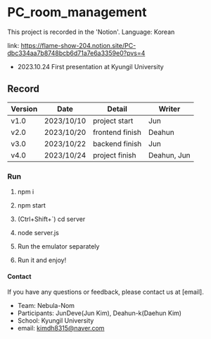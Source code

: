 # PC_room_management

This project is recorded in the 'Notion'.
Language: Korean

link: https://flame-show-204.notion.site/PC-dbc334aa7b8748bcb6d71a7e6a3359e0?pvs=4

- 2023.10.24 First presentation at Kyungil University

## Record

| Version | Date       | Detail           | Writer        |
| ------- | ---------- | ---------------- | ------------- |
| v1.0    | 2023/10/10 | project start    | Jun           |
| v2.0    | 2023/10/20 | frontend finish  | Deahun        |
| v3.0    | 2023/10/22 | backend finish   | Jun           |
| v4.0    | 2023/10/24 | project finish   | Deahun, Jun   |


### Run

1. npm i

2. npm start

3. (Ctrl+Shift+`) cd server
   
4. node server.js

5. Run the emulator separately

6. Run it and enjoy!

#### Contact

If you have any questions or feedback, please contact us at [email].

- Team: Nebula-Nom
- Participants: JunDeve(Jun Kim), Deahun-k(Daehun Kim)
- School: Kyungil University
- email: kimdh8315@naver.com

